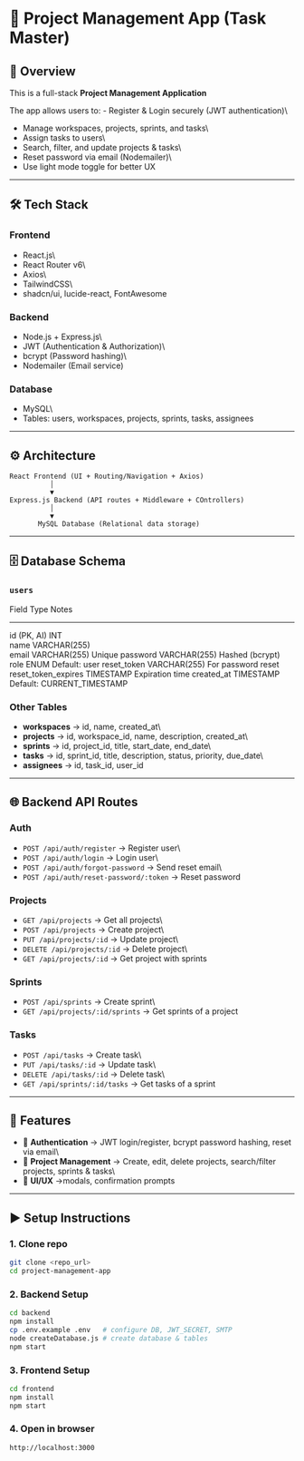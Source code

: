 # 📘 Project Management App (Task Master)

## 🚀 Overview

This is a full-stack **Project Management Application** 

The app allows users to: - Register & Login securely (JWT
authentication)\
- Manage workspaces, projects, sprints, and tasks\
- Assign tasks to users\
- Search, filter, and update projects & tasks\
- Reset password via email (Nodemailer)\
- Use light mode toggle for better UX

------------------------------------------------------------------------

## 🛠 Tech Stack

### **Frontend**

-   React.js\
-   React Router v6\
-   Axios\
-   TailwindCSS\
-   shadcn/ui, lucide-react, FontAwesome

### **Backend**

-   Node.js + Express.js\
-   JWT (Authentication & Authorization)\
-   bcrypt (Password hashing)\
-   Nodemailer (Email service)

### **Database**

-   MySQL\
-   Tables: users, workspaces, projects, sprints, tasks, assignees

------------------------------------------------------------------------

## ⚙️ Architecture

    React Frontend (UI + Routing/Navigation + Axios) 
              │
              ▼
    Express.js Backend (API routes + Middleware + COntrollers)
              │
              ▼
           MySQL Database (Relational data storage)

------------------------------------------------------------------------

## 🗄 Database Schema

### `users`

  Field                 Type           Notes
  --------------------- -------------- ----------------------------
  id (PK, AI)           INT            
  name                  VARCHAR(255)   
  email                 VARCHAR(255)   Unique
  password              VARCHAR(255)   Hashed (bcrypt)
  role                  ENUM           Default: user
  reset_token           VARCHAR(255)   For password reset
  reset_token_expires   TIMESTAMP      Expiration time
  created_at            TIMESTAMP      Default: CURRENT_TIMESTAMP

### Other Tables

-   **workspaces** → id, name, created_at\
-   **projects** → id, workspace_id, name, description, created_at\
-   **sprints** → id, project_id, title, start_date, end_date\
-   **tasks** → id, sprint_id, title, description, status, priority,
    due_date\
-   **assignees** → id, task_id, user_id

------------------------------------------------------------------------

## 🌐 Backend API Routes

### **Auth**

-   `POST /api/auth/register` → Register user\
-   `POST /api/auth/login` → Login user\
-   `POST /api/auth/forgot-password` → Send reset email\
-   `POST /api/auth/reset-password/:token` → Reset password

### **Projects**

-   `GET /api/projects` → Get all projects\
-   `POST /api/projects` → Create project\
-   `PUT /api/projects/:id` → Update project\
-   `DELETE /api/projects/:id` → Delete project\
-   `GET /api/projects/:id` → Get project with sprints

### **Sprints**

-   `POST /api/sprints` → Create sprint\
-   `GET /api/projects/:id/sprints` → Get sprints of a project

### **Tasks**

-   `POST /api/tasks` → Create task\
-   `PUT /api/tasks/:id` → Update task\
-   `DELETE /api/tasks/:id` → Delete task\
-   `GET /api/sprints/:id/tasks` → Get tasks of a sprint

------------------------------------------------------------------------
## 🔑 Features

-   🔐 **Authentication** → JWT login/register, bcrypt password hashing,
    reset via email\
-   📂 **Project Management** → Create, edit, delete projects,
    search/filter projects, sprints & tasks\
-   🎨 **UI/UX** →modals, confirmation
    prompts
------------------------------------------------------------------------

## ▶️ Setup Instructions

### 1. Clone repo

``` bash
git clone <repo_url>
cd project-management-app
```

### 2. Backend Setup

``` bash
cd backend
npm install
cp .env.example .env   # configure DB, JWT_SECRET, SMTP
node createDatabase.js # create database & tables
npm start
```
### 3. Frontend Setup

``` bash
cd frontend
npm install
npm start
```
### 4. Open in browser

    http://localhost:3000